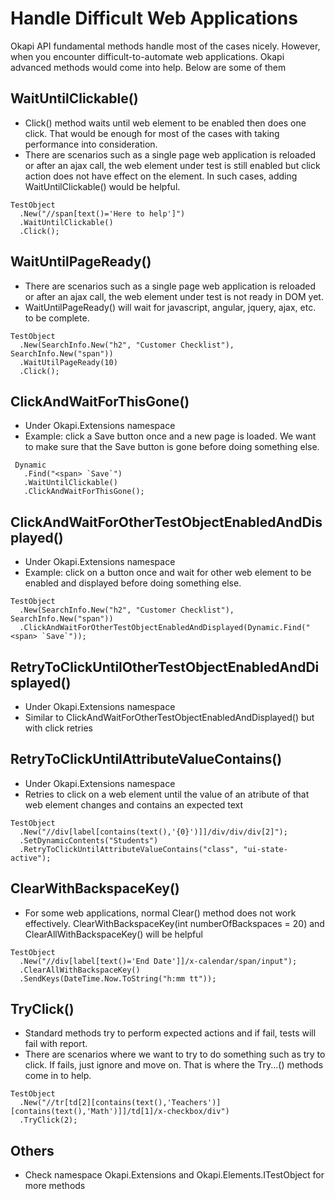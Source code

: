 # Handle Difficult Web Applications

Okapi API fundamental methods handle most of the cases nicely. However, when you encounter difficult-to-automate web applications. Okapi advanced methods would come into help.
Below are some of them

## WaitUntilClickable()
* Click() method waits until web element to be enabled then does one click. That would be enough for most of the cases with taking performance into consideration.
* There are scenarios such as a single page web application is reloaded or after an ajax call, the web element under test is still enabled but click action does not have effect on the element.
In such cases, adding WaitUntilClickable() would be helpful.

````
TestObject
  .New("//span[text()='Here to help']")
  .WaitUntilClickable()
  .Click();
````
## WaitUntilPageReady()
* There are scenarios such as a single page web application is reloaded or after an ajax call, the web element under test is not ready in DOM yet.
* WaitUntilPageReady() will wait for javascript, angular, jquery, ajax, etc. to be complete.

````
TestObject
  .New(SearchInfo.New("h2", "Customer Checklist"), SearchInfo.New("span"))
  .WaitUtilPageReady(10)
  .Click();
````
## ClickAndWaitForThisGone()
* Under Okapi.Extensions namespace
* Example: click a Save button once and a new page is loaded. We want to make sure that the Save button is gone before doing something else.

````
 Dynamic
   .Find("<span> `Save`")
   .WaitUntilClickable()
   .ClickAndWaitForThisGone();
````

## ClickAndWaitForOtherTestObjectEnabledAndDisplayed()
* Under Okapi.Extensions namespace
* Example: click on a button once and wait for other web element to be enabled and displayed before doing something else.

````
TestObject
  .New(SearchInfo.New("h2", "Customer Checklist"), SearchInfo.New("span"))
  .ClickAndWaitForOtherTestObjectEnabledAndDisplayed(Dynamic.Find("<span> `Save`"));
````

## RetryToClickUntilOtherTestObjectEnabledAndDisplayed()
* Under Okapi.Extensions namespace
* Similar to ClickAndWaitForOtherTestObjectEnabledAndDisplayed() but with click retries

## RetryToClickUntilAttributeValueContains()
* Under Okapi.Extensions namespace
* Retries to click on a web element until the value of an atribute of that web element changes and contains an expected text

````
TestObject
  .New("//div[label[contains(text(),'{0}')]]/div/div/div[2]");
  .SetDynamicContents("Students")
  .RetryToClickUntilAttributeValueContains("class", "ui-state-active");
````

## ClearWithBackspaceKey()
* For some web applications, normal Clear() method does not work effectively. ClearWithBackspaceKey(int numberOfBackspaces = 20) and ClearAllWithBackspaceKey() will be helpful

````
TestObject
  .New("//div[label[text()='End Date']]/x-calendar/span/input");
  .ClearAllWithBackspaceKey()
  .SendKeys(DateTime.Now.ToString("h:mm tt"));
````

## TryClick()
* Standard methods try to perform expected actions and if fail, tests will fail with report.
* There are scenarios where we want to try to do something such as try to click. If fails, just ignore and move on. That is where the Try...() methods come in to help.

````
TestObject
  .New("//tr[td[2][contains(text(),'Teachers')][contains(text(),'Math')]]/td[1]/x-checkbox/div")
  .TryClick(2);
````

## Others
- Check namespace Okapi.Extensions and Okapi.Elements.ITestObject for more methods
